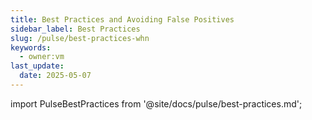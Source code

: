 ```yaml
---
title: Best Practices and Avoiding False Positives
sidebar_label: Best Practices
slug: /pulse/best-practices-whn
keywords:
  - owner:vm
last_update:
  date: 2025-05-07
---
```


import PulseBestPractices from '@site/docs/pulse/best-practices.md';

<PulseBestPractices />
